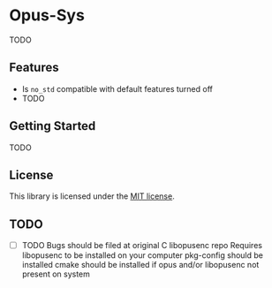 # Opus-Sys

TODO

## Features

- Is `no_std` compatible with default features turned off
- TODO

## Getting Started

TODO

## License

This library is licensed under the [MIT license](http://opensource.org/licenses/MIT).


## TODO

- [ ] TODO
Bugs should be filed at original C libopusenc repo
Requires libopusenc to be installed on your computer
pkg-config should be installed
cmake should be installed if opus and/or libopusenc not present on system
